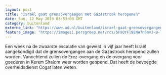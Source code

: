 ```yaml
---
layout: post
title: "Israël gaat grensovergangen met Gazastrook heropenen"
date: Sun, 12 May 2019 03:53:00 GMT
category: buitenland
externe_link: "https://www.ad.nl/buitenland/israel-gaat-grensovergangen-met-gazastrook-heropenen~a0310e55/"
feature_image: "https://images1.persgroep.net/rcs/5F9QYFl9ENW7nGmvJ-B-lKTDhFQ/diocontent/130126845/_fitwidth/400/?appId=21791a8992982cd8da851550a453bd7f&quality=0.7"
---
```


Een week na de zwaarste escalatie van geweld in vijf jaar heeft Israël aangekondigd dat de grensovergangen aan de Gazastrook heropend zullen worden. Vanochtend zullen de Erez-overgang en de overgang voor goederen in Kerem Shalom weer worden geopend. Dat heeft de bevoegde overheidsdienst Cogat laten weten.
